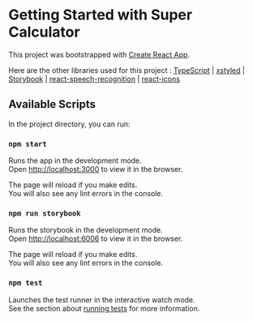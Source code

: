 # Getting Started with Super Calculator

This project was bootstrapped with [Create React App](https://github.com/facebook/create-react-app).

Here are the other libraries used for this project :
[TypeScript](https://www.typescriptlang.org/) | [xstyled](https://xstyled.dev/) | [Storybook](https://storybook.js.org/) | [react-speech-recognition](https://github.com/JamesBrill/react-speech-recognition) | [react-icons](https://react-icons.github.io/react-icons)

## Available Scripts

In the project directory, you can run:

### `npm start`

Runs the app in the development mode.\
Open [http://localhost:3000](http://localhost:3000) to view it in the browser.

The page will reload if you make edits.\
You will also see any lint errors in the console.

### `npm run storybook`

Runs the storybook in the development mode.\
Open [http://localhost:6006](http://localhost:6006) to view it in the browser.

The page will reload if you make edits.\
You will also see any lint errors in the console.

### `npm test`

Launches the test runner in the interactive watch mode.\
See the section about [running tests](https://facebook.github.io/create-react-app/docs/running-tests) for more information.

